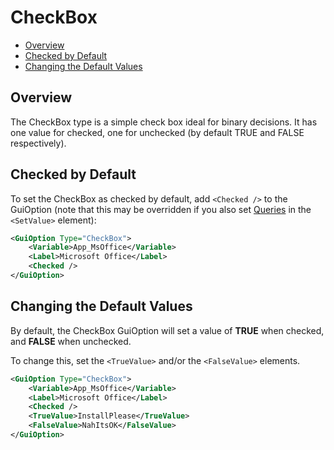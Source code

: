 # CheckBox
* [Overview](#overview)
* [Checked by Default](#checked-by-default)
* [Changing the Default Values](#changing-the-default-values)

## Overview
The CheckBox type is a simple check box ideal for binary decisions. It has one value for checked, one for unchecked (by default TRUE and FALSE respectively).

## Checked by Default
To set the CheckBox as checked by default, add ```<Checked />``` to the GuiOption (note that this may be overridden if you also set [Queries](/documentation/features/Queries.md) in the ```<SetValue>``` element):

```xml
<GuiOption Type="CheckBox">
    <Variable>App_MsOffice</Variable>
    <Label>Microsoft Office</Label>
    <Checked />
</GuiOption>
```

## Changing the Default Values
By default, the CheckBox GuiOption will set a value of **TRUE** when checked, and **FALSE** when unchecked.

To change this, set the ```<TrueValue>``` and/or the ```<FalseValue>``` elements.

```xml
<GuiOption Type="CheckBox">
    <Variable>App_MsOffice</Variable>
    <Label>Microsoft Office</Label>
    <Checked />
    <TrueValue>InstallPlease</TrueValue>
    <FalseValue>NahItsOK</FalseValue>
</GuiOption>
```